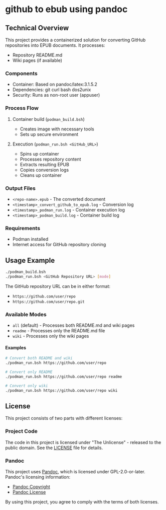 # github to ebub using pandoc

## Technical Overview

This project provides a containerized solution for converting GitHub repositories into EPUB documents. It processes:
- Repository README.md
- Wiki pages (if available)

### Components
- Container: Based on pandoc/latex:3.1.5.2
- Dependencies: git curl bash dos2unix
- Security: Runs as non-root user (appuser)

### Process Flow
1. Container build (`podman_build.bsh`)
   - Creates image with necessary tools
   - Sets up secure environment

2. Execution (`podman_run.bsh <GitHub_URL>`)
   - Spins up container
   - Processes repository content
   - Extracts resulting EPUB
   - Copies conversion logs
   - Cleans up container

### Output Files
- `<repo-name>.epub` - The converted document
- `<timestamp>_convert_github_to_epub.log` - Conversion log
- `<timestamp>_podman_run.log` - Container execution log
- `<timestamp>_podman_build.log` - Container build log

### Requirements
- Podman installed
- Internet access for GitHub repository cloning

## Usage Example

```bash
./podman_build.bsh
./podman_run.bsh <GitHub Repository URL> [mode]
```

The GitHub repository URL can be in either format:
- `https://github.com/user/repo` 
- `https://github.com/user/repo.git`

### Available Modes
- `all` (default) - Processes both README.md and wiki pages
- `readme` - Processes only the README.md file
- `wiki` - Processes only the wiki pages

#### Examples
```bash
# Convert both README and wiki
./podman_run.bsh https://github.com/user/repo

# Convert only README
./podman_run.bsh https://github.com/user/repo readme

# Convert only wiki
./podman_run.bsh https://github.com/user/repo wiki
```

## License

This project consists of two parts with different licenses:

### Project Code
The code in this project is licensed under "The Unlicense" - released to the public domain. See the [LICENSE](LICENSE) file for details.

### Pandoc
This project uses [Pandoc](https://pandoc.org/), which is licensed under GPL-2.0-or-later. Pandoc's licensing information:
- [Pandoc Copyright](https://github.com/jgm/pandoc/blob/main/COPYRIGHT)
- [Pandoc License](https://github.com/jgm/pandoc/blob/main/COPYING.md)

By using this project, you agree to comply with the terms of both licenses.
